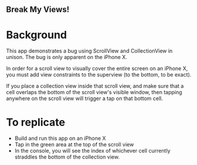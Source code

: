 ## Break My Views!

# Background

This app demonstrates a bug using ScrollView and CollectionView in unison. The bug is only apparent on the iPhone X.

In order for a scroll view to visually cover the entire screen on an iPhone X, you must add view constraints to the superview (to the bottom, to be exact).

If you place a collection view inside that scroll view, and make sure that a cell overlaps the bottom of the scroll view's visible window, then tapping anywhere on the scroll view will trigger a tap on that bottom cell.

# To replicate

- Build and run this app on an iPhone X
- Tap in the green area at the top of the scroll view
- In the console, you will see the index of whichever cell currently straddles the bottom of the collection view.
